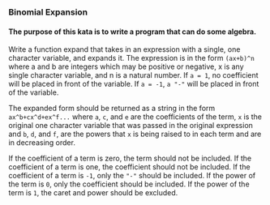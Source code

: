 ### Binomial Expansion

#### The purpose of this kata is to write a program that can do some algebra.

Write a function expand that takes in an expression with a single, one character variable, and expands it. The expression is in the form `(ax+b)^n` where a and b are integers which may be positive or negative, x is any single character variable, and n is a natural number. If `a = 1`, no coefficient will be placed in front of the variable. If `a = -1`, `a "-"` will be placed in front of the variable.

The expanded form should be returned as a string in the form `ax^b+cx^d+ex^f...` where `a`, `c`, and `e` are the coefficients of the term, `x` is the original one character variable that was passed in the original expression and `b`, `d`, and `f`, are the powers that `x` is being raised to in each term and are in decreasing order.

If the coefficient of a term is zero, the term should not be included. If the coefficient of a term is one, the coefficient should not be included. If the coefficient of a term is `-1`, only the `"-"` should be included. If the power of the term is `0`, only the coefficient should be included. If the power of the term is `1`, the caret and power should be excluded.

